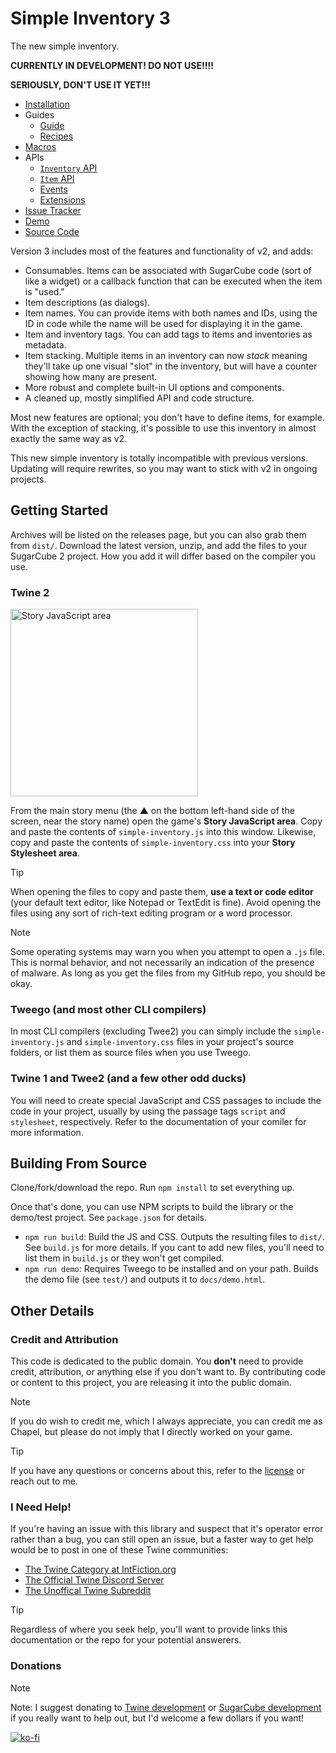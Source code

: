 # Simple Inventory 3
 The new simple inventory.

**CURRENTLY IN DEVELOPMENT! DO NOT USE!!!!**

**SERIOUSLY, DON'T USE IT YET!!!**

- [Installation](#getting-started)
- Guides
  - [Guide](Guide.md)
  - [Recipes](Recipes.md)
- [Macros](Macros.md)
- APIs
  - [`Inventory` API](InventoryAPI.md)
  - [`Item` API](ItemAPI.md)
  - [Events](EventsAPI.md)
  - [Extensions](ExtensionsAPI.md)
- [Issue Tracker](https://github.com/ChapelR/simple-inventory/issues)
- [Demo](demo.html ":ignore")
- [Source Code](https://github.com/ChapelR/simple-inventory/)

Version 3 includes most of the features and functionality of v2, and adds:

- Consumables. Items can be associated with SugarCube code (sort of like a widget) or a callback function that can be executed when the item is "used."
- Item descriptions (as dialogs).
- Item names. You can provide items with both names and IDs, using the ID in code while the name will be used for displaying it in the game.
- Item and inventory tags. You can add tags to items and inventories as metadata.
- Item stacking. Multiple items in an inventory can now *stack* meaning they'll take up one visual "slot" in the inventory, but will have a counter showing how many are present.
- More robust and complete built-in UI options and components.
- A cleaned up, mostly simplified API and code structure.

Most new features are optional; you don't have to define items, for example. With the exception of stacking, it's possible to use this inventory in almost exactly the same way as v2.

This new simple inventory is totally incompatible with previous versions. Updating will require rewrites, so you may want to stick with v2 in ongoing projects.

## Getting Started

Archives will be listed on the releases page, but you can also grab them from `dist/`. Download the latest version, unzip, and add the files to your SugarCube 2 project. How you add it will differ based on the compiler you use.

### Twine 2

<img title="Story JavaScript area" alt="Story JavaScript area" src="https://twinelab.net/harlowe-audio/assets/menu1.jpg" width="300px">

From the main story menu (the &#9650; on the bottom left-hand side of the screen, near the story name) open the game's **Story JavaScript area**. Copy and paste the contents of `simple-inventory.js` into this window. Likewise, copy and paste the contents of `simple-inventory.css` into your **Story Stylesheet area**.

> [!TIP]
> When opening the files to copy and paste them, **use a text or code editor** (your default text editor, like Notepad or TextEdit is fine). Avoid opening the files using any sort of rich-text editing program or a word processor.

> [!NOTE]
> Some operating systems may warn you when you attempt to open a `.js` file. This is normal behavior, and not necessarily an indication of the presence of malware. As long as you get the files from my GitHub repo, you should be okay.

### Tweego (and most other CLI compilers)

In most CLI compilers (excluding Twee2) you can simply include the `simple-inventory.js` and `simple-inventory.css` files in your project's source folders, or list them as source files when you use Tweego.

### Twine 1 and Twee2 (and a few other odd ducks)

You will need to create special JavaScript and CSS passages to include the code in your project, usually by using the passage tags `script` and `stylesheet`, respectively. Refer to the documentation of your comiler for more information.

## Building From Source

Clone/fork/download the repo. Run `npm install` to set everything up.

Once that's done, you can use NPM scripts to build the library or the demo/test project. See `package.json` for details.

- `npm run build`: Build the JS and CSS. Outputs the resulting files to `dist/`. See `build.js` for more details. If you cant to add new files, you'll need to list them in `build.js` or they won't get compiled.
- `npm run demo`: Requires Tweego to be installed and on your path. Builds the demo file (see `test/`) and outputs it to `docs/demo.html`.

## Other Details

### Credit and Attribution

This code is dedicated to the public domain.  You **don't** need to provide credit, attribution, or anything else if you don't want to. By contributing code or content to this project, you are releasing it into the public domain.

> [!NOTE]
> If you do wish to credit me, which I always appreciate, you can credit me as Chapel, but please do not imply that I directly worked on your game.

> [!TIP]
> If you have any questions or concerns about this, refer to the [license](https://github.com/ChapelR/custom-macros-for-sugarcube-2/blob/master/LICENSE) or reach out to me.

### I Need Help!

If you're having an issue with this library and suspect that it's operator error rather than a bug, you can still open an issue, but a faster way to get help would be to post in one of these Twine communities:

 * [The Twine Category at IntFiction.org](https://intfiction.org/c/authoring/twine)
 * [The Official Twine Discord Server](https://discordapp.com/invite/n5dJvPp)
 * [The Unoffical Twine Subreddit](https://www.reddit.com/r/twinegames/)

> [!TIP]
> Regardless of where you seek help, you'll want to provide links this documentation or the repo for your potential answerers. 

### Donations

> [!NOTE]
> Note: I suggest donating to [Twine development](https://www.patreon.com/klembot) or [SugarCube development](https://www.patreon.com/thomasmedwards) if you really want to help out, but I'd welcome a few dollars if you want!

[![ko-fi](https://www.ko-fi.com/img/donate_sm.png)](https://ko-fi.com/F1F8IC35)